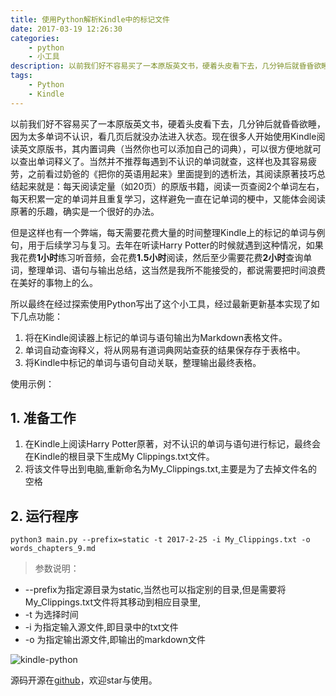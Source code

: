 ```yaml
---
title: 使用Python解析Kindle中的标记文件
date: 2017-03-19 12:26:30
categories: 
	- python
	- 小工具
description: 以前我们好不容易买了一本原版英文书，硬着头皮看下去，几分钟后就昏昏欲睡，因为太多单词不认识，看几页后就没办法进入状态。现在很多人开始使用Kindle阅读英文原版书，其内置词典（当然你也可以添加自己的词典），可以很方便地就可以查出单词释义了。当然并不推荐每遇到不认识的单词就查，这样也及其容易疲劳，之前看过奶爸的《把你的英语用起来》里面提到的透析法，其阅读原著技巧总结起来就是：每天阅读定量（如20页）的原版书籍，阅读一页查阅2个单词左右，每天积累一定的单词并且重复学习，这样避免一直在记单词的梗中，又能体会阅读原著的乐趣，确实是一个很好的办法。
tags: 
    - Python
    - Kindle
---
```


以前我们好不容易买了一本原版英文书，硬着头皮看下去，几分钟后就昏昏欲睡，因为太多单词不认识，看几页后就没办法进入状态。现在很多人开始使用Kindle阅读英文原版书，其内置词典（当然你也可以添加自己的词典），可以很方便地就可以查出单词释义了。当然并不推荐每遇到不认识的单词就查，这样也及其容易疲劳，之前看过奶爸的《把你的英语用起来》里面提到的透析法，其阅读原著技巧总结起来就是：每天阅读定量（如20页）的原版书籍，阅读一页查阅2个单词左右，每天积累一定的单词并且重复学习，这样避免一直在记单词的梗中，又能体会阅读原著的乐趣，确实是一个很好的办法。

但是这样也有一个弊端，每天需要花费大量的时间整理Kindle上的标记的单词与例句，用于后续学习与复习。去年在听读Harry Potter的时候就遇到这种情况，如果我花费**1小时**练习听音频，会花费**1.5小时**阅读，然后至少需要花费**2小时**查询单词，整理单词、语句与输出总结，这当然是我所不能接受的，都说需要把时间浪费在美好的事物上的么。

所以最终在经过探索使用Python写出了这个小工具，经过最新更新基本实现了如下几点功能：

1. 将在Kindle阅读器上标记的单词与语句输出为Markdown表格文件。
2. 单词自动查询释义，将从网易有道词典网站查获的结果保存存于表格中。
3. 将Kindle中标记的单词与语句自动关联，整理输出最终表格。

使用示例：
## 1. 准备工作
1. 在Kindle上阅读Harry Potter原著，对不认识的单词与语句进行标记，最终会在Kindle的根目录下生成My Clippings.txt文件。
2. 将该文件导出到电脑,重新命名为My_Clippings.txt,主要是为了去掉文件名的空格

## 2. 运行程序
`python3 main.py --prefix=static -t 2017-2-25 -i My_Clippings.txt -o words_chapters_9.md`
> 参数说明：
>
- --prefix为指定源目录为static,当然也可以指定别的目录,但是需要将My_Clippings.txt文件将其移动到相应目录里,
- -t 为选择时间
- -i 为指定输入源文件,即目录中的txt文件
- -o 为指定输出源文件,即输出的markdown文件

![kindle-python](https://cdn.jsdelivr.net/gh/meixuhong/cdn/img/python-kindle.gif)

源码开源在[github](https://github.com/wowmarcomei/kindle_notes_export)，欢迎star与使用。

